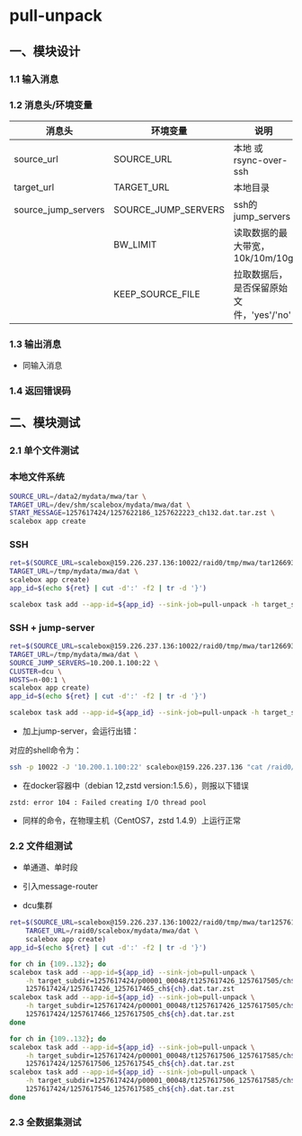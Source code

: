 # pull-unpack

## 一、模块设计

### 1.1 输入消息



### 1.2 消息头/环境变量

| 消息头           | 环境变量          | 说明                                 |
| --------------- | ---------------  | ----------------------------------- |
| source_url      | SOURCE_URL       | 本地 或 rsync-over-ssh               |
| target_url      | TARGET_URL       | 本地目录                             |
| source_jump_servers | SOURCE_JUMP_SERVERS     | ssh的jump_servers                   |
|                 | BW_LIMIT         | 读取数据的最大带宽，10k/10m/10g        |
|                 | KEEP_SOURCE_FILE | 拉取数据后，是否保留原始文件，'yes'/'no' |



### 1.3 输出消息
- 同输入消息

### 1.4 返回错误码


## 二、模块测试

### 2.1 单个文件测试

### 本地文件系统
```sh
SOURCE_URL=/data2/mydata/mwa/tar \
TARGET_URL=/dev/shm/scalebox/mydata/mwa/dat \
START_MESSAGE=1257617424/1257622186_1257622223_ch132.dat.tar.zst \
scalebox app create
```

### SSH
```sh
ret=$(SOURCE_URL=scalebox@159.226.237.136:10022/raid0/tmp/mwa/tar1266932744 \
TARGET_URL=/tmp/mydata/mwa/dat \
scalebox app create)
app_id=$(echo ${ret} | cut -d':' -f2 | tr -d '}')

scalebox task add --app-id=${app_id} --sink-job=pull-unpack -h target_subdir=1266932744/p00001_00048/t1266937345_1266937543/ch132 1266932744/1266937506_1266937543_ch132.dat.tar.zst
```
### SSH + jump-server 

```sh
ret=$(SOURCE_URL=scalebox@159.226.237.136:10022/raid0/tmp/mwa/tar1266932744 \
TARGET_URL=/tmp/mydata/mwa/dat \
SOURCE_JUMP_SERVERS=10.200.1.100:22 \
CLUSTER=dcu \
HOSTS=n-00:1 \
scalebox app create)
app_id=$(echo ${ret} | cut -d':' -f2 | tr -d '}')

scalebox task add --app-id=${app_id} --sink-job=pull-unpack -h target_subdir=1266932744/p00001_00048/t1266937345_1266937543/ch132 1266932744/1266937506_1266937543_ch132.dat.tar.zst
```

- 加上jump-server，会运行出错：

对应的shell命令为：
```sh
ssh -p 10022 -J '10.200.1.100:22' scalebox@159.226.237.136 "cat /raid0/tmp/mwa/tar1266932744/1266932744/1266937506_1266937543_ch132.dat.tar.zst" - | zstd -d | tar --touch -xvf -
```

  - 在docker容器中（debian 12,zstd version:1.5.6），则报以下错误

```
zstd: error 104 : Failed creating I/O thread pool 
```

  - 同样的命令，在物理主机（CentOS7，zstd 1.4.9）上运行正常

### 2.2 文件组测试

- 单通道、单时段
- 引入message-router

- dcu集群
```sh
ret=$(SOURCE_URL=scalebox@159.226.237.136:10022/raid0/tmp/mwa/tar1257617424 \
    TARGET_URL=/raid0/scalebox/mydata/mwa/dat \
    scalebox app create)
app_id=$(echo ${ret} | cut -d':' -f2 | tr -d '}')
```
```sh
for ch in {109..132}; do
scalebox task add --app-id=${app_id} --sink-job=pull-unpack \
    -h target_subdir=1257617424/p00001_00048/t1257617426_1257617505/ch${ch} \
    1257617424/1257617426_1257617465_ch${ch}.dat.tar.zst
scalebox task add --app-id=${app_id} --sink-job=pull-unpack \
    -h target_subdir=1257617424/p00001_00048/t1257617426_1257617505/ch${ch} \
    1257617424/1257617466_1257617505_ch${ch}.dat.tar.zst
done

for ch in {109..132}; do
scalebox task add --app-id=${app_id} --sink-job=pull-unpack \
    -h target_subdir=1257617424/p00001_00048/t1257617506_1257617585/ch${ch} \
    1257617424/1257617506_1257617545_ch${ch}.dat.tar.zst
scalebox task add --app-id=${app_id} --sink-job=pull-unpack \
    -h target_subdir=1257617424/p00001_00048/t1257617506_1257617585/ch${ch} \
    1257617424/1257617546_1257617585_ch${ch}.dat.tar.zst
done

```
### 2.3 全数据集测试


